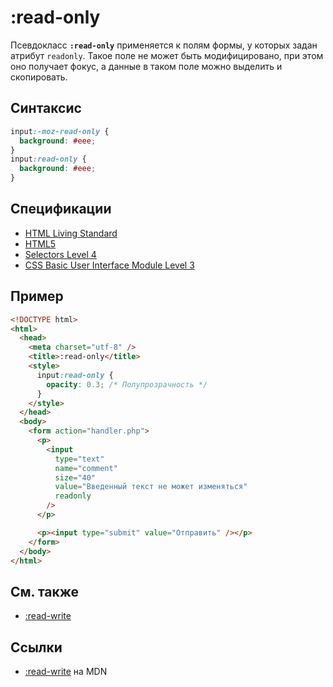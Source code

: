 # :read-only

Псевдокласс **`:read-only`** применяется к полям формы, у которых задан атрибут `readonly`. Такое поле не может быть модифицировано, при этом оно получает фокус, а данные в таком поле можно выделить и скопировать.

## Синтаксис

```css
input:-moz-read-only {
  background: #eee;
}
input:read-only {
  background: #eee;
}
```

## Спецификации

- [HTML Living Standard](https://html.spec.whatwg.org/multipage/semantics-other.html#selector-read-only)
- [HTML5](https://www.w3.org/TR/html50/disabled-elements.html#selector-read-only)
- [Selectors Level 4](https://drafts.csswg.org/selectors-4/#rw-pseudos)
- [CSS Basic User Interface Module Level 3](https://drafts.csswg.org/css-ui-3/#pseudo-ro-rw)

## Пример

```html
<!DOCTYPE html>
<html>
  <head>
    <meta charset="utf-8" />
    <title>:read-only</title>
    <style>
      input:read-only {
        opacity: 0.3; /* Полупрозрачность */
      }
    </style>
  </head>
  <body>
    <form action="handler.php">
      <p>
        <input
          type="text"
          name="comment"
          size="40"
          value="Введенный текст не может изменяться"
          readonly
        />
      </p>

      <p><input type="submit" value="Отправить" /></p>
    </form>
  </body>
</html>
```

## См. также

- [:read-write](:read-write.md)

## Ссылки

- [:read-write](https://developer.mozilla.org/ru/docs/Web/CSS/:read-only) на MDN
